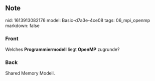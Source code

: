## Note
nid: 1613913082176
model: Basic-d7a3e-4ce08
tags: 06_mpi_openmp
markdown: false

### Front
Welches <b>Programmiermodell</b> liegt <b>OpenMP</b> zugrunde?

### Back
Shared Memory Modell.
